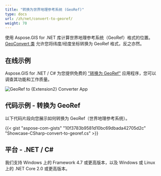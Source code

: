 ```yaml
---
title: "转换为世界地理参考系统 (GeoRef)"
type: docs
url: /zh/net/convert-to-georef/
weight: 70
---
```


使用 Aspose.GIS for .NET 库计算世界地理参考系统（GeoRef）格式的位置。 [GeoConvert 类](https://reference.aspose.com/gis/net/aspose.gis/geoconvert) 允许您将纬度/经度坐标转换为 GeoRef 格式，反之亦然。

## **在线示例**

Aspose.GIS for .NET / C# 为您提供免费的 ["转换为 GeoRef"](https://products.aspose.app/gis/coordinates/convert-to-georef) 应用程序，您可以调查其功能和工作质量。

![GeoRef to {Extension2} Converter App](coordinates.png)

## **代码示例 - 转换为 GeoRef**

以下代码片段向您展示如何转换为 GeoRef（世界地理参考系统）。

{{< gist "aspose-com-gists" "10f3783b9581d10bc69dbada42705d2c" "Showcase-CSharp-convert-to-georef.cs" >}}

## **平台 - .NET / C#**

我们支持 Windows 上的 Framework 4.7 或更高版本，以及 Windows 或 Linux 上的 .NET Core 2.0 或更高版本。
